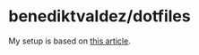 # benediktvaldez/dotfiles

My setup is based on [this article](https://developer.atlassian.com/blog/2016/02/best-way-to-store-dotfiles-git-bare-repo/).
